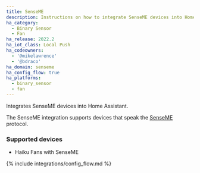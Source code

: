 ```yaml
---
title: SenseME
description: Instructions on how to integrate SenseME devices into Home Assistant.
ha_category:
  - Binary Sensor
  - Fan
ha_release: 2022.2
ha_iot_class: Local Push
ha_codeowners:
  - '@mikelawrence'
  - '@bdraco'
ha_domain: senseme
ha_config_flow: true
ha_platforms:
  - binary_sensor
  - fan
---
```


Integrates SenseME devices into Home Assistant.

The SenseME integration supports devices that speak the [SenseME](https://www.bigassfans.com/senseme/) protocol.

### Supported devices

- Haiku Fans with SenseME

{% include integrations/config_flow.md %}
